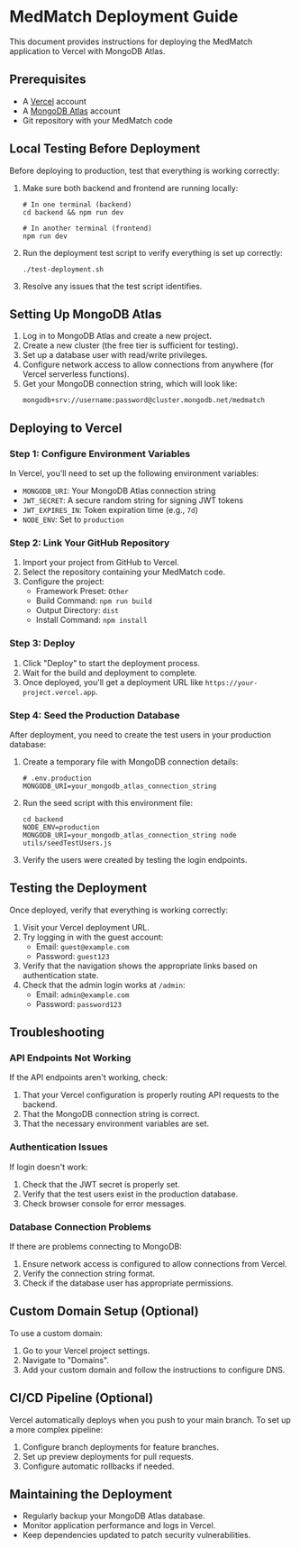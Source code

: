 # MedMatch Deployment Guide

This document provides instructions for deploying the MedMatch application to Vercel with MongoDB Atlas.

## Prerequisites

- A [Vercel](https://vercel.com/) account
- A [MongoDB Atlas](https://www.mongodb.com/cloud/atlas) account
- Git repository with your MedMatch code

## Local Testing Before Deployment

Before deploying to production, test that everything is working correctly:

1. Make sure both backend and frontend are running locally:
   ```
   # In one terminal (backend)
   cd backend && npm run dev
   
   # In another terminal (frontend)
   npm run dev
   ```

2. Run the deployment test script to verify everything is set up correctly:
   ```
   ./test-deployment.sh
   ```

3. Resolve any issues that the test script identifies.

## Setting Up MongoDB Atlas

1. Log in to MongoDB Atlas and create a new project.
2. Create a new cluster (the free tier is sufficient for testing).
3. Set up a database user with read/write privileges.
4. Configure network access to allow connections from anywhere (for Vercel serverless functions).
5. Get your MongoDB connection string, which will look like:
   ```
   mongodb+srv://username:password@cluster.mongodb.net/medmatch
   ```

## Deploying to Vercel

### Step 1: Configure Environment Variables

In Vercel, you'll need to set up the following environment variables:

- `MONGODB_URI`: Your MongoDB Atlas connection string
- `JWT_SECRET`: A secure random string for signing JWT tokens
- `JWT_EXPIRES_IN`: Token expiration time (e.g., `7d`)
- `NODE_ENV`: Set to `production`

### Step 2: Link Your GitHub Repository

1. Import your project from GitHub to Vercel.
2. Select the repository containing your MedMatch code.
3. Configure the project:
   - Framework Preset: `Other`
   - Build Command: `npm run build`
   - Output Directory: `dist`
   - Install Command: `npm install`

### Step 3: Deploy

1. Click "Deploy" to start the deployment process.
2. Wait for the build and deployment to complete.
3. Once deployed, you'll get a deployment URL like `https://your-project.vercel.app`.

### Step 4: Seed the Production Database

After deployment, you need to create the test users in your production database:

1. Create a temporary file with MongoDB connection details:
   ```
   # .env.production
   MONGODB_URI=your_mongodb_atlas_connection_string
   ```

2. Run the seed script with this environment file:
   ```
   cd backend
   NODE_ENV=production MONGODB_URI=your_mongodb_atlas_connection_string node utils/seedTestUsers.js
   ```

3. Verify the users were created by testing the login endpoints.

## Testing the Deployment

Once deployed, verify that everything is working correctly:

1. Visit your Vercel deployment URL.
2. Try logging in with the guest account:
   - Email: `guest@example.com`
   - Password: `guest123`
3. Verify that the navigation shows the appropriate links based on authentication state.
4. Check that the admin login works at `/admin`:
   - Email: `admin@example.com`
   - Password: `password123`

## Troubleshooting

### API Endpoints Not Working

If the API endpoints aren't working, check:

1. That your Vercel configuration is properly routing API requests to the backend.
2. That the MongoDB connection string is correct.
3. That the necessary environment variables are set.

### Authentication Issues

If login doesn't work:

1. Check that the JWT secret is properly set.
2. Verify that the test users exist in the production database.
3. Check browser console for error messages.

### Database Connection Problems

If there are problems connecting to MongoDB:

1. Ensure network access is configured to allow connections from Vercel.
2. Verify the connection string format.
3. Check if the database user has appropriate permissions.

## Custom Domain Setup (Optional)

To use a custom domain:

1. Go to your Vercel project settings.
2. Navigate to "Domains".
3. Add your custom domain and follow the instructions to configure DNS.

## CI/CD Pipeline (Optional)

Vercel automatically deploys when you push to your main branch. To set up a more complex pipeline:

1. Configure branch deployments for feature branches.
2. Set up preview deployments for pull requests.
3. Configure automatic rollbacks if needed.

## Maintaining the Deployment

- Regularly backup your MongoDB Atlas database.
- Monitor application performance and logs in Vercel.
- Keep dependencies updated to patch security vulnerabilities. 